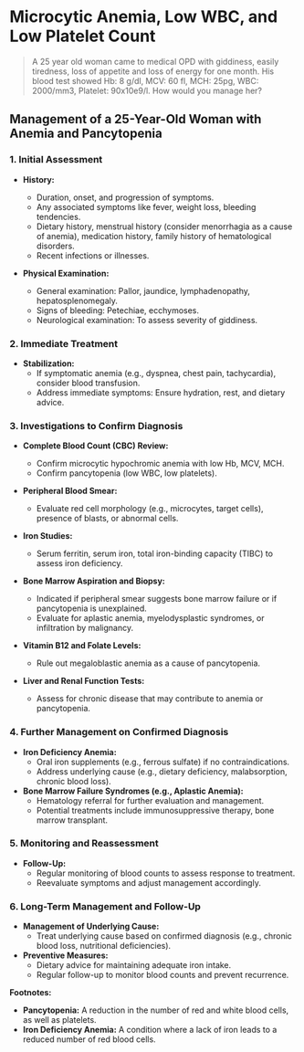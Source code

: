 # Microcytic Anemia, Low WBC, and Low Platelet Count

> A 25 year old woman came to medical OPD with giddiness, easily tiredness, loss of appetite and loss of energy for one month. His blood test showed Hb: 8 g/dl, MCV: 60 fl, MCH: 25pg, WBC: 2000/mm3, Platelet: 90x10e9/l. How would you manage her?

## Management of a 25-Year-Old Woman with Anemia and Pancytopenia

### 1. Initial Assessment

- **History:**

  - Duration, onset, and progression of symptoms.
  - Any associated symptoms like fever, weight loss, bleeding tendencies.
  - Dietary history, menstrual history (consider menorrhagia as a cause of anemia), medication history, family history of hematological disorders.
  - Recent infections or illnesses.

- **Physical Examination:**
  - General examination: Pallor, jaundice, lymphadenopathy, hepatosplenomegaly.
  - Signs of bleeding: Petechiae, ecchymoses.
  - Neurological examination: To assess severity of giddiness.

### 2. Immediate Treatment

- **Stabilization:**
  - If symptomatic anemia (e.g., dyspnea, chest pain, tachycardia), consider blood transfusion.
  - Address immediate symptoms: Ensure hydration, rest, and dietary advice.

### 3. Investigations to Confirm Diagnosis

- **Complete Blood Count (CBC) Review:**

  - Confirm microcytic hypochromic anemia with low Hb, MCV, MCH.
  - Confirm pancytopenia (low WBC, low platelets).

- **Peripheral Blood Smear:**

  - Evaluate red cell morphology (e.g., microcytes, target cells), presence of blasts, or abnormal cells.

- **Iron Studies:**

  - Serum ferritin, serum iron, total iron-binding capacity (TIBC) to assess iron deficiency.

- **Bone Marrow Aspiration and Biopsy:**

  - Indicated if peripheral smear suggests bone marrow failure or if pancytopenia is unexplained.
  - Evaluate for aplastic anemia, myelodysplastic syndromes, or infiltration by malignancy.

- **Vitamin B12 and Folate Levels:**

  - Rule out megaloblastic anemia as a cause of pancytopenia.

- **Liver and Renal Function Tests:**
  - Assess for chronic disease that may contribute to anemia or pancytopenia.

### 4. Further Management on Confirmed Diagnosis

- **Iron Deficiency Anemia:**
  - Oral iron supplements (e.g., ferrous sulfate) if no contraindications.
  - Address underlying cause (e.g., dietary deficiency, malabsorption, chronic blood loss).
- **Bone Marrow Failure Syndromes (e.g., Aplastic Anemia):**
  - Hematology referral for further evaluation and management.
  - Potential treatments include immunosuppressive therapy, bone marrow transplant.

### 5. Monitoring and Reassessment

- **Follow-Up:**
  - Regular monitoring of blood counts to assess response to treatment.
  - Reevaluate symptoms and adjust management accordingly.

### 6. Long-Term Management and Follow-Up

- **Management of Underlying Cause:**
  - Treat underlying cause based on confirmed diagnosis (e.g., chronic blood loss, nutritional deficiencies).
- **Preventive Measures:**
  - Dietary advice for maintaining adequate iron intake.
  - Regular follow-up to monitor blood counts and prevent recurrence.

**Footnotes:**

- **Pancytopenia:** A reduction in the number of red and white blood cells, as well as platelets.
- **Iron Deficiency Anemia:** A condition where a lack of iron leads to a reduced number of red blood cells.
